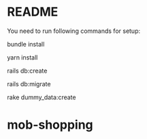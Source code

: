 # README

You need to run following commands for setup:

bundle install

yarn install

rails db:create

rails db:migrate

rake dummy_data:create

# mob-shopping
